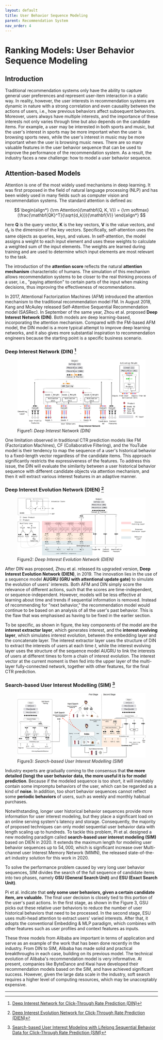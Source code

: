 ```yaml
---
layout: default
title: User Behavior Sequence Modeling
parent: Recommendation System
nav_order: 4
---
```

# Ranking Models: User Behavior Sequence Modeling
## Introduction

Traditional recommendation systems only have the ability to capture general user preferences and represent user-item interaction in a static way. In reality, however, the user interests in recommendation systems are dynamic in nature with a strong correlation and even causality between the actions of users, i.e., how previous behaviors affect subsequent behaviors. Moreover, users always have multiple interests, and the importance of these interests not only varies through time but also depends on the candidate items. For example, a user may be interested in both sports and music, but the user's interest in sports may be more important when the user is browsing sports news, while the user's interest in music may be more important when the user is browsing music news. There are so many valuable features in the user behavior sequence that can be used to improve the performance of the recommendation system. As a result, the industry faces a new challenge: how to model a user behavior sequence. 

## Attention-based Models

Attention is one of the most widely used mechanisms in deep learning. It was first proposed in the field of natural language processing (NLP) and has been widely used in many fields such as computer vision and recommendation systems. The standard attention is defined as:

$$
\begin{align*}
    {\rm Attention}(\mathbf{Q, K, V}) = {\rm softmax}(\frac{\mathbf{QK}^T}{\sqrt{d_k}}){\mathbf{V}}
\end{align*}
$$

here $\mathbf{Q}$ is the query vector, $\mathbf{K}$ is the key vectors, $\mathbf{V}$ is the value vectors, and $d_k$ is the dimension of the key vectors. Specifically, self-attention uses the same objects as queries, keys, and values. In self-attention, the model assigns a weight to each input element and uses these weights to calculate a weighted sum of the input elements. The weights are learned during training and are used to determine which input elements are most relevant to the task.

The introduction of the **attention score** reflects the natural **attention mechanism** characteristic of humans. The simulation of this mechanism allows recommendation systems to be closer to the real thinking process of a user, i.e., "paying attention" to certain parts of the input when making decisions, thus improving the effectiveness of recommendations.

In 2017, Attentional Factorization Machines (AFM) introduced the attention mechanism to the traditional recommendation model FM. In August 2018, Kang and McAuley released Self-Attentive Sequential Recommendation model (SASRec). In September of the same year, Zhou et al. proposed **Deep Interest Network (DIN)**. Both models are deep learning-based, incorporating the attention mechanism. Compared with the FM-based AFM model, the DIN model is a more typical attempt to improve deep learning networks, and it also gives more substantial inspiration to recommendation engineers because the starting point is a specific business scenario.

### Deep Interest Network (DIN) [^1]

<figure>
    <img src="../../assets/images/DIN.png">
    <figcaption>Figure1: <i>Deep Interest Network (DIN)</i></figcaption>
</figure>

One limitation observed in traditional CTR prediction models like FM (Factorization Machines), CF (Collaborative Filtering), and the YouTube model is their tendency to map the sequence of a user's historical behavior to a fixed-length vector regardless of the candidate items. This approach significantly restricts the expressiveness of the features. To address this issue, the DIN will evaluate the similarity between a user historical behavior sequence with different candidate objects via attention mechanism, and then it will extract various interest features in an adaptive manner.

### Deep Interest Evolution Network (DIEN) [^2]

<figure>
    <img src="../../assets/images/DIEN.png">
    <figcaption>Figure2: <i>Deep Interest Evolution Network (DIEN)</i></figcaption>
</figure>

After DIN was proposed, Zhou et al. released its upgraded version, **Deep Interest Evolution Network (DIEN)**, in 2019. The innovation lies in the use of a sequence model **AUGRU (GRU with attentional update gate)** to simulate the evolution of users' interests. Both AFM and DIN simply score the relevance of different actions, such that the scores are time-independent, or sequence-independent. However, models will be less effective at learning about time and trends if sequential information is removed. Instead of recommending for "next behavior," the recommendation model would continue to be based on an analysis of all the user's past behavior. This is the flaw that was emphasised as having to be fixed in the earlier section.

To be specific, as shown in figure, the key components of the model are the **interest extractor layer**, which generates interest, and the **interest evolving layer**, which simulates interest evolution, between the embedding layer and the concatenate layer. The interest extractor layer uses the structure of DIN to extract the interests of users at each time $t$, while the interest evolving layer uses the structure of the sequence model AUGRU to link the interests of users at different times to form a chain of interest evolution. The interest vector at the current moment is then fed into the upper layer of the multi-layer fully-connected network, together with other features, for the final CTR prediction.
### Search-based User Interest Modelling (SIM) [^3]

<figure>
    <img src="../../assets/images/SIM.png">
    <figcaption>Figure3: <i>Search-based User Interest Modelling (SIM)</i></figcaption>
</figure>

Industry experts are gradually coming to the consensus that **the more detailed (long) the user behavior data, the more useful it is for model prediction**. Because if the modeled sequence is too short, it will inevitably contain some impromptu behaviors of the user, which can be regarded as a kind of **noise**. In addition, too short behavior sequences cannot reflect some **periodic behaviors** of users, such as weekly and monthly habitual purchases.

Notwithstanding, longer user historical behavior sequences provide more information for user interest modeling, but they place a significant load on an online serving system's latency and storage. Consequently, the majority of proposed techniques can only model sequential user behavior data with length scaling up to hundreds. To tackle this problem, Pi et al. designed a new modeling paradigm called **search-based user interest modeling (SIM)** based on DIEN in 2020. It extends the maximum length for modeling user behavior sequences up to $54,000$, which is significant increase over Multi-channel user Interest Memory Network (MIMN), the released state-of-the-art industry solution for this work in 2020.

To solve the performance problem caused by very long user behavior sequences, SIM divides the search of the full sequence of candidate items into two phases, namely **GSU (General Search Unit)** and **ESU (Exact Search Unit)**. 

Pi et al. indicate that **only some user behaviors, given a certain candidate item, are valuable.** The final user decision is closely tied to this portion of the user's past actions. In the first stage, as shown in the Figure 3, GSU picks out these relative user behaviors to reduce the number of user historical behaviors that need to be processed. In the second stage, ESU uses multi-head attention to extract users' varied interests. After that, it adopts the conventional Embedding & MLP paradigm, which combines with other features such as user profiles and context features as inputs.

These three models from Alibaba are important in terms of application and serve as an example of the work that has been done recently in the industry. From DIN to SIM, Alibaba has made solid and practical breakthroughs in each case, building on its previous model. The technical evolution of Alibaba's recommendation model is very informative. At present, companies like ByteDance and Kwai have developed their recommendation models based on the SIM, and have achieved significant success. However, given the large data scale in the industry, soft search requires a higher level of computing resources, which may be unacceptably expensive.

---

[^1]: [Deep Interest Network for Click-Through Rate Prediction (DIN)](https://arxiv.org/pdf/1706.06978.pdf)

[^2]: [Deep Interest Evolution Network for Click-Through Rate Prediction (DIEN)](https://arxiv.org/pdf/1809.03672.pdf)

[^3]: [Search-based User Interest Modeling with Lifelong Sequential Behavior Data for Click-Through Rate Prediction (SIM)](https://arxiv.org/pdf/2006.05639.pdf)
